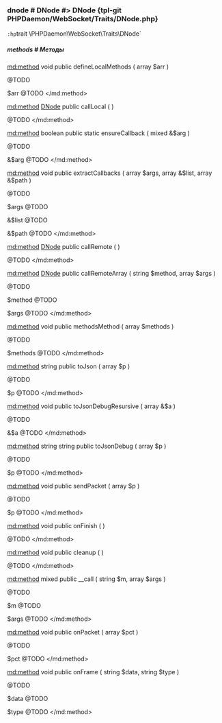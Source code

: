 ### dnode # DNode #> DNode {tpl-git PHPDaemon/WebSocket/Traits/DNode.php}

`:hp`trait \PHPDaemon\WebSocket\Traits\DNode`

##### methods # Методы

<md:method>
void public defineLocalMethods ( array $arr )

@TODO

$arr
@TODO
</md:method>

<md:method>
[DNode](#../) public callLocal ( )

@TODO
</md:method>

<md:method>
boolean public static ensureCallback ( mixed &$arg )

@TODO

&$arg
@TODO
</md:method>

<md:method>
void public extractCallbacks ( array $args, array &$list, array &$path )

@TODO

$args
@TODO

&$list
@TODO

&$path
@TODO
</md:method>

<md:method>
[DNode](#../) public callRemote ( )

@TODO
</md:method>

<md:method>
[DNode](#../) public callRemoteArray ( string $method, array $args )

@TODO

$method
@TODO

$args
@TODO
</md:method>

<md:method>
void public methodsMethod ( array $methods )

@TODO

$methods
@TODO
</md:method>

<md:method>
string public toJson ( array $p )

@TODO

$p
@TODO
</md:method>

<md:method>
void public toJsonDebugResursive ( array &$a )

@TODO

&$a
@TODO
</md:method>

<md:method>
string string public toJsonDebug ( array $p )

@TODO

$p
@TODO
</md:method>

<md:method>
void public sendPacket ( array $p )

@TODO

$p
@TODO
</md:method>

<md:method>
void public onFinish ( )

@TODO
</md:method>

<md:method>
void public cleanup ( )

@TODO
</md:method>

<md:method>
mixed public __call ( string $m, array $args )

@TODO

$m
@TODO

$args
@TODO
</md:method>

<md:method>
void public onPacket ( array $pct )

@TODO

$pct
@TODO
</md:method>

<md:method>
void public onFrame ( string $data, string $type )

@TODO

$data
@TODO

$type
@TODO
</md:method>